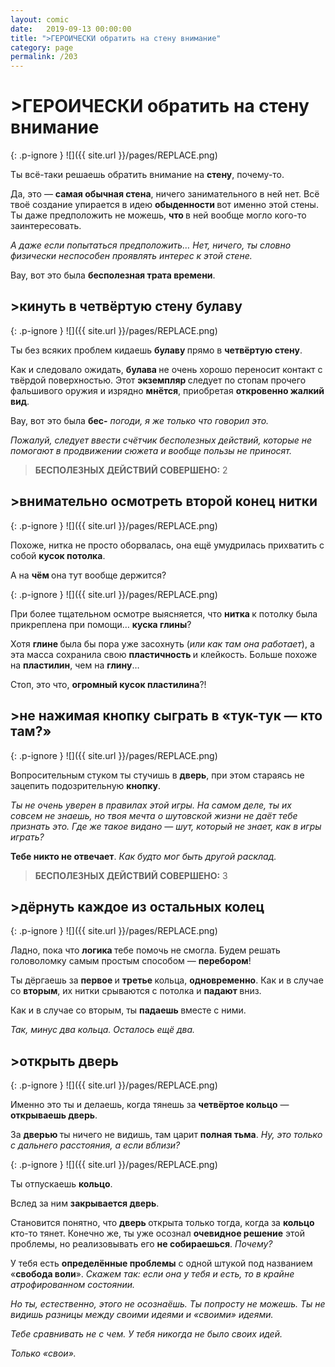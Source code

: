 ```yaml
---
layout: comic
date:   2019-09-13 00:00:00 
title: ">ГЕРОИЧЕСКИ обратить на стену внимание"
category: page
permalink: /203
---
```

# >ГЕРОИЧЕСКИ обратить на стену внимание

{: .p-ignore }
![]({{ site.url }}/pages/REPLACE.png)

Ты всё-таки решаешь обратить внимание на <strong>стену</strong>, почему-то.

Да, это — <strong>самая обычная стена</strong>, ничего занимательного в ней нет. Всё твоё создание упирается в идею <strong>обыденности </strong>вот именно этой стены. Ты даже предположить не можешь, <strong>что </strong>в ней вообще могло кого-то заинтересовать.

<em>А даже если попытаться предположить… Нет, ничего, ты словно физически неспособен проявлять интерес к этой стене.</em>

Вау, вот это была <strong>бесполезная трата времени</strong>.

## >кинуть в четвёртую стену булаву

{: .p-ignore }
![]({{ site.url }}/pages/REPLACE.png)

Ты без всяких проблем кидаешь <strong>булаву </strong>прямо в <strong>четвёртую стену</strong>.

Как и следовало ожидать, <strong>булава </strong>не очень хорошо переносит контакт с твёрдой поверхностью. Этот <strong>экземпляр </strong>следует по стопам прочего фальшивого оружия и изрядно <strong>мнётся</strong>, приобретая <strong>откровенно жалкий вид</strong>.

Вау, вот это была <strong>бес-</strong> <em>погоди, я же только что говорил это.</em> 

<em>Пожалуй, следует ввести счётчик бесполезных действий, которые не помогают в продвижении сюжета и вообще пользы не приносят.</em>

<blockquote><strong>БЕСПОЛЕЗНЫХ ДЕЙСТВИЙ СОВЕРШЕНО:</strong> 2</blockquote>

## >внимательно осмотреть второй конец нитки

{: .p-ignore }
![]({{ site.url }}/pages/REPLACE.png)

Похоже, нитка не просто оборвалась, она ещё умудрилась прихватить с собой <strong>кусок потолка</strong>.

А на <strong>чём </strong>она тут вообще держится?

{: .p-ignore }
![]({{ site.url }}/pages/REPLACE.png)

При более тщательном осмотре выясняется, что <strong>нитка </strong>к потолку была прикреплена при помощи… <strong>куска глины</strong>?

Хотя <strong>глине </strong>была бы пора уже засохнуть (<em>или как там она работает</em>), а эта масса сохранила свою <strong>пластичность </strong>и клейкость. Больше похоже на <strong>пластилин</strong>, чем на <strong>глину</strong>…

Стоп, это что, <strong>огромный кусок пластилина</strong>?!

## >не нажимая кнопку сыграть в «тук-тук — кто там?»

{: .p-ignore }
![]({{ site.url }}/pages/REPLACE.png)

Вопросительным стуком ты стучишь в <strong>дверь</strong>, при этом стараясь не зацепить подозрительную <strong>кнопку</strong>.

<em>Ты не очень уверен в правилах этой игры. На самом деле, ты их совсем не знаешь, но твоя мечта о шутовской жизни не даёт тебе признать это. Где же такое видано — шут, который не знает, как в игры играть?</em>

<strong>Тебе никто не отвечает</strong>. <em>Как будто мог быть другой расклад.</em>

<blockquote><strong>БЕСПОЛЕЗНЫХ ДЕЙСТВИЙ СОВЕРШЕНО:</strong> 3</blockquote>

## >дёрнуть каждое из остальных колец

{: .p-ignore }
![]({{ site.url }}/pages/REPLACE.png)

Ладно, пока что <strong>логика </strong>тебе помочь не смогла. Будем решать головоломку самым простым способом — <strong>перебором</strong>!

Ты дёргаешь за <strong>первое </strong>и <strong>третье </strong>кольца, <strong>одновременно</strong>. Как и в случае со <strong>вторым</strong>, их нитки срываются с потолка и <strong>падают </strong>вниз.

Как и в случае со вторым, ты <strong>падаешь </strong>вместе с ними.

<em>Так, минус два кольца. Осталось ещё два.</em>

## >открыть дверь

{: .p-ignore }
![]({{ site.url }}/pages/REPLACE.png)

Именно это ты и делаешь, когда тянешь за <strong>четвёртое кольцо</strong> — <strong>открываешь дверь</strong>.

За <strong>дверью </strong>ты ничего не видишь, там царит <strong>полная тьма</strong>. <em>Ну, это только с дальнего расстояния, а если вблизи?</em>

{: .p-ignore }
![]({{ site.url }}/pages/REPLACE.png)

Ты отпускаешь <strong>кольцо</strong>.

Вслед за ним <strong>закрывается дверь</strong>.

Становится понятно, что <strong>дверь </strong>открыта только тогда, когда за <strong>кольцо </strong>кто-то тянет. Конечно же, ты уже осознал <strong>очевидное решение</strong> этой проблемы, но реализовывать его <strong>не собираешься</strong>. <em>Почему?</em>

У тебя есть <strong>определённые проблемы</strong> с одной штукой под названием «<strong>свобода воли</strong>». <em>Скажем так: если она у тебя и есть, то в крайне атрофированном состоянии. </em>

<em>Но ты, естественно, этого не осознаёшь. Ты попросту не можешь. Ты не видишь разницы между своими идеями и «своими» идеями.</em>

<em>Тебе сравнивать не с чем. У тебя никогда не было своих идей. </em>

<em>Только «свои».</em>
